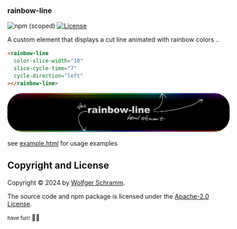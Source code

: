 ### rainbow-line

![npm (scoped)](https://img.shields.io/npm/v/rainbow-line) [![License](https://img.shields.io/badge/License-Apache_2.0-yellowgreen.svg)](https://opensource.org/licenses/Apache-2.0)

A custom element that displays a cut line animated with rainbow colors ..

```html
<rainbow-line
  color-slice-width="10"
  slice-cycle-time="7"
  cycle-direction="left"
></rainbow-line>
```

![rainbow-line elements preview](preview.png)

see [example.html](example.html) for usage examples


## Copyright and License

Copyright &copy; 2024 by [Wolfger Schramm](mailto:wolfger@spearwolf.de?subject=[GitHub]%20@spearwolf/offscreen-display).

The source code and npm package is licensed under the [Apache-2.0 License](./LICENSE).


<small>have fun!</small>
🚀🌱

